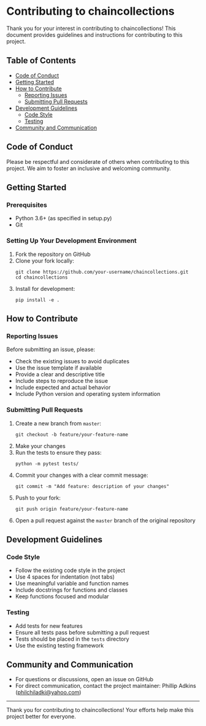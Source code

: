 # Contributing to chaincollections

Thank you for your interest in contributing to chaincollections! This document provides guidelines and instructions for contributing to this project.

## Table of Contents

- [Code of Conduct](#code-of-conduct)
- [Getting Started](#getting-started)
- [How to Contribute](#how-to-contribute)
  - [Reporting Issues](#reporting-issues)
  - [Submitting Pull Requests](#submitting-pull-requests)
- [Development Guidelines](#development-guidelines)
  - [Code Style](#code-style)
  - [Testing](#testing)
- [Community and Communication](#community-and-communication)

## Code of Conduct

Please be respectful and considerate of others when contributing to this project. We aim to foster an inclusive and welcoming community.

## Getting Started

### Prerequisites

- Python 3.6+ (as specified in setup.py)
- Git

### Setting Up Your Development Environment

1. Fork the repository on GitHub
2. Clone your fork locally:
   ```
   git clone https://github.com/your-username/chaincollections.git
   cd chaincollections
   ```
3. Install for development:
   ```
   pip install -e .
   ```

## How to Contribute

### Reporting Issues

Before submitting an issue, please:

- Check the existing issues to avoid duplicates
- Use the issue template if available
- Provide a clear and descriptive title
- Include steps to reproduce the issue
- Include expected and actual behavior
- Include Python version and operating system information

### Submitting Pull Requests

1. Create a new branch from `master`:
   ```
   git checkout -b feature/your-feature-name
   ```
2. Make your changes
3. Run the tests to ensure they pass:
   ```
   python -m pytest tests/
   ```
4. Commit your changes with a clear commit message:
   ```
   git commit -m "Add feature: description of your changes"
   ```
5. Push to your fork:
   ```
   git push origin feature/your-feature-name
   ```
6. Open a pull request against the `master` branch of the original repository

## Development Guidelines

### Code Style

- Follow the existing code style in the project
- Use 4 spaces for indentation (not tabs)
- Use meaningful variable and function names
- Include docstrings for functions and classes
- Keep functions focused and modular

### Testing

- Add tests for new features
- Ensure all tests pass before submitting a pull request
- Tests should be placed in the `tests` directory
- Use the existing testing framework

## Community and Communication

- For questions or discussions, open an issue on GitHub
- For direct communication, contact the project maintainer: Phillip Adkins (philchiladki@yahoo.com)

---

Thank you for contributing to chaincollections! Your efforts help make this project better for everyone.